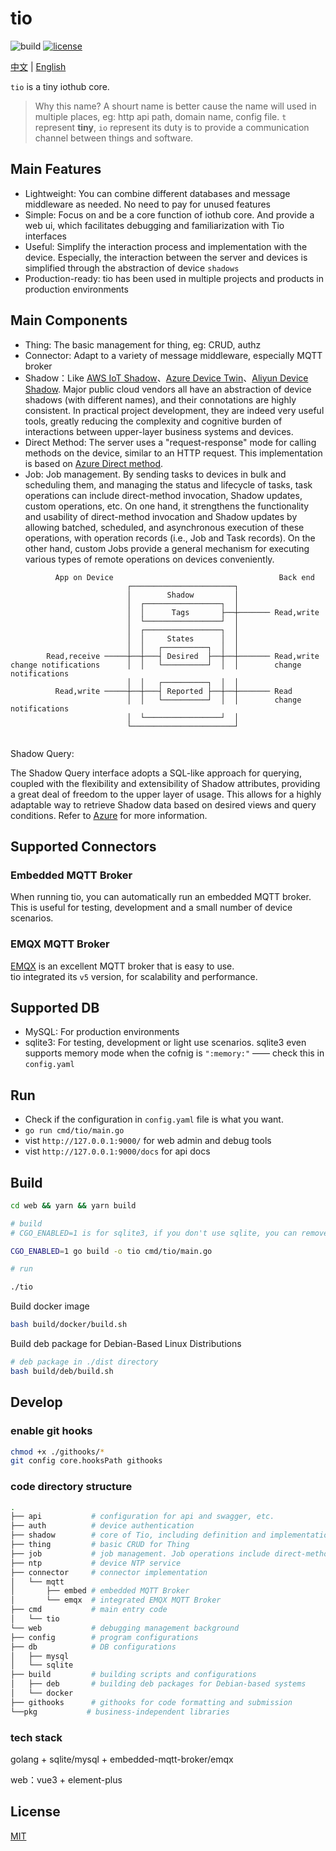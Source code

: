 # tio

![build][build]
[![license][license]](LICENSE)

[中文](README.md) | [English](README_en.md)

`tio` is a tiny iothub core.
>Why this name? A shourt name is better cause the name will used in multiple places, eg: http api path, domain name, config file. `t` represent **tiny**, `io` represent its duty is to provide a communication channel between things and software.

## Main Features

- Lightweight: You can combine different databases and message middleware as needed. No need to pay for unused features
- Simple: Focus on and be a core function of iothub core. And provide a web ui, which facilitates debugging and familiarization with Tio interfaces
- Useful: Simplify the interaction process and implementation with the device. Especially, the interaction between the server and devices is simplified through the abstraction of device `shadows`
- Production-ready: tio has been used in multiple projects and products in production environments

## Main Components

- Thing: The basic management for thing, eg: CRUD, authz
- Connector: Adapt to a variety of message middleware, especially MQTT broker
- Shadow：Like [AWS IoT Shadow](https://docs.aws.amazon.com/iot/latest/developerguide/device-shadow-document.html)、[Azure Device Twin](https://learn.microsoft.com/zh-cn/azure/iot-hub/iot-hub-devguide-device-twins)、[Aliyun Device Shadow](https://www.alibabacloud.com/help/en/iot-platform/latest/78e011). Major public cloud vendors all have an abstraction of device shadows (with different names), and their connotations are highly consistent. In practical project development, they are indeed very useful tools, greatly reducing the complexity and cognitive burden of interactions between upper-layer business systems and devices.
- Direct Method: The server uses a "request-response" mode for calling methods on the device, similar to an HTTP request. This implementation is based on [Azure Direct method](https://learn.microsoft.com/en-us/azure/iot-hub/iot-hub-devguide-direct-methods).
- Job: Job management. By sending tasks to devices in bulk and scheduling them, and managing the status and lifecycle of tasks, task operations can include direct-method invocation, Shadow updates, custom operations, etc. On one hand, it strengthens the functionality and usability of direct-method invocation and Shadow updates by allowing batched, scheduled, and asynchronous execution of these operations, with operation records (i.e., Job and Task records). On the other hand, custom Jobs provide a general mechanism for executing various types of remote operations on devices conveniently.


```
          App on Device                                     Back end
                          ┌───────────────────────┐
                          │        Shadow         │
                          │  ┌─────────────────┐  │
                          │  │      Tags       ├──┼─────── Read,write
                          │  └─────────────────┘  │
                          │  ┌─────────────────┐  │
                          │  │     States      │  │
                          │  │   ┌──────────┐  │  │
        Read,receive ─────┼──┼───┤ Desired  ├──┼──┼─────── Read,write
change notifications      │  │   └──────────┘  │  │        change notifications
                          │  │   ┌──────────┐  │  │
          Read,write ─────┼──┼───┤ Reported ├──┼──┼─────── Read
                          │  │   └──────────┘  │  │        change notifications
                          │  └─────────────────┘  │
                          └───────────────────────┘
                          
```

Shadow Query:

The Shadow Query interface adopts a SQL-like approach for querying, coupled with the flexibility and extensibility of Shadow attributes, providing a great deal of freedom to the upper layer of usage. This allows for a highly adaptable way to retrieve Shadow data based on desired views and query conditions. Refer to [Azure](https://learn.microsoft.com/en-us/azure/iot-hub/iot-hub-devguide-query-language) for more information.


## Supported Connectors

### Embedded MQTT Broker

When running tio, you can automatically run an embedded MQTT broker.
This is useful for testing, development and a small number of device scenarios.

### EMQX MQTT Broker

[EMQX](https://github.com/emqx/emqx) is an excellent MQTT broker that is easy to use.  
tio integrated its `v5` version, for scalability and performance.

## Supported DB

- MySQL: For production environments
- sqlite3: For testing, development or light use scenarios. sqlite3 even supports memory mode when the cofnig is `":memory:"` —— check this in `config.yaml`

## Run

- Check if the configuration in `config.yaml` file is what you want.
- `go run cmd/tio/main.go`
- vist `http://127.0.0.1:9000/` for web admin and debug tools
- vist `http://127.0.0.1:9000/docs` for api docs

## Build

```bash
cd web && yarn && yarn build

# build
# CGO_ENABLED=1 is for sqlite3, if you don't use sqlite, you can remove this parameter.

CGO_ENABLED=1 go build -o tio cmd/tio/main.go

# run

./tio

```

Build docker image

```bash
bash build/docker/build.sh
```

Build deb package for Debian-Based Linux Distributions

```bash
# deb package in ./dist directory
bash build/deb/build.sh
```

## Develop

### enable git hooks

```bash
chmod +x ./githooks/*
git config core.hooksPath githooks
```

### code directory structure

```bash
.
├── api           # configuration for api and swagger, etc.
├── auth          # device authentication
├── shadow        # core of Tio, including definition and implementation of shadow and direct methods (part of message communication in connector)
├── thing         # basic CRUD for Thing
├── job           # job management. Job operations include direct-method invocation, shadow updates, custom operations, etc.
├── ntp           # device NTP service
├── connector     # connector implementation
│   └── mqtt
│       ├── embed # embedded MQTT Broker
│       └── emqx  # integrated EMQX MQTT Broker
├── cmd           # main entry code
│   └── tio
└── web           # debugging management background
├── config        # program configurations
├── db            # DB configurations
│   ├── mysql
│   └── sqlite
├── build         # building scripts and configurations
│   ├── deb       # building deb packages for Debian-based systems
│   └── docker
├── githooks      # githooks for code formatting and submission
└──pkg           # business-independent libraries
```

### tech stack

golang + sqlite/mysql +  embedded-mqtt-broker/emqx

web：vue3 + element-plus

## License

[MIT](LICENSE)

[build]: https://github.com/ruffjs/tio/actions/workflows/release.yml/badge.svg
[license]: https://img.shields.io/badge/license-MIT-blue.svg
